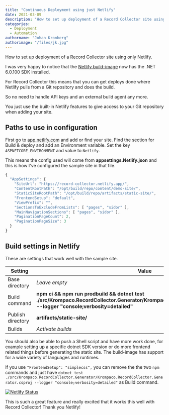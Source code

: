 ```yaml
---
title: "Continuous Deployment using just Netlify"
date: 2021-03-09
description: "How to set up deployment of a Record Collector site using only Netlify."
categories:
  - Deployment
  - Automation
authorname: "Johan Kronberg"
authorimage: "/files/jk.jpg"
---
```

How to set up deployment of a Record Collector site using only Netlify.
<!--more-->
I was very happy to notice that the [Netlify build-image](https://github.com/netlify/build-image) now has the .NET 6.0.100 SDK installed.

For Record Collector this means that you can get deploys done where Netlify pulls from a Git repository and does the build.

So no need to handle API keys and an external build agent any more.

You just use the built-in Netlify features to give access to your Git repository when adding your site.

## Paths to use in configuration

First go to [app.netlify.com](https://app.netlify.com/) and add or find your site. Find the section for Build & deploy and add an Environment variable. Set the key `ASPNETCORE_ENVIRONMENT` and value to `Netlify`.

This means the config used will come from **appsettings.Netlify.json** and this is how I've configured the sample site in that file.

```js
{
  "AppSettings": {
    "SiteUrl": "https://record-collector.netlify.app/",
    "ContentRootPath": "/opt/build/repo/content/demo-site/",
    "StaticSiteRootPath": "/opt/build/repo/artifacts/static-site/",
    "FrontendSetup": "default",
    "ViewPrefix": "",
    "SectionsToExcludeFromLists": [ "pages", "sidor" ],
    "MainNavigationSections": [ "pages", "sidor" ],
    "PaginationPageCount": 2,
    "PaginationPageSize": 3
  }
}
```

## Build settings in Netlify

These are settings that work well with the sample site.

| Setting           | Value                      |
|-------------------|----------------------------|
| Base directory    | *Leave empty*              |
| Build command     | **npm ci && npm run prodbuild && dotnet test ./src/Krompaco.RecordCollector.Generator/Krompaco.RecordCollector.Generator.csproj --logger "console;verbosity=detailed"** |
| Publish directory | **artifacts/static-site/** |
| Builds            | *Activate builds*          |

You should also be able to push a Shell script and have more work done, for example setting up a specific dotnet SDK version or do more frontend related things before generating the static site. The build-image has support for a wide variety of languages and runtimes.

If you use `"FrontendSetup": "simplecss",` you can remove the the two `npm` commands and just have `dotnet test ./src/Krompaco.RecordCollector.Generator/Krompaco.RecordCollector.Generator.csproj --logger "console;verbosity=detailed"` as Build command.

[![Netlify Status](https://api.netlify.com/api/v1/badges/d83429cd-4060-466a-8491-1afbb1c97149/deploy-status)](https://record-collector.net/)

This is such a great feature and really excited that it works this well with Record Collector! Thank you Netlify!
